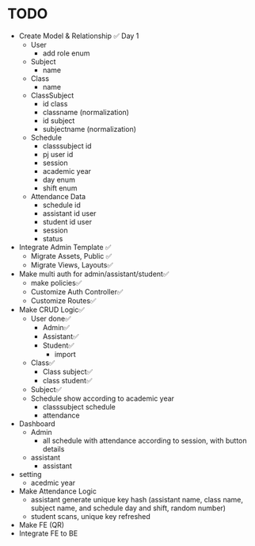 # TODO

- Create Model & Relationship ✅ Day 1
  - User
    - add role enum
  - Subject
    - name
  - Class
    - name
  - ClassSubject
    - id class
    - classname (normalization)
    - id subject
    - subjectname (normalization)
  - Schedule
    - classsubject id
    - pj user id
    - session
    - academic year
    - day enum
    - shift enum
  - Attendance Data
    - schedule id
    - assistant id user
    - student id user
    - session
    - status
- Integrate Admin Template ✅
  - Migrate Assets, Public ✅
  - Migrate Views, Layouts✅
- Make multi auth for admin/assistant/student✅
  - make policies✅
  - Customize Auth Controller✅
  - Customize Routes✅
- Make CRUD Logic✅
  - User done✅
    - Admin✅
    - Assistant✅
    - Student✅
      - import
  - Class✅
    - Class subject✅
    - class student✅
  - Subject✅
  - Schedule show according to academic year
    - classsubject schedule
    - attendance
- Dashboard
  - Admin
    - all schedule with attendance according to session, with button details
  - assistant
    - assistant 
- setting
  - acedmic year
- Make Attendance Logic
  - assistant generate unique key hash (assistant name, class name, subject name, and schedule day and shift, random number)
  - student scans, unique key refreshed
- Make FE (QR)
- Integrate FE to BE
